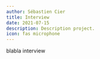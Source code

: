 ```yaml
---
author: Sébastien Cier
title: Interview
date: 2021-07-15
description: Description project.
icon: fas microphone
---
```


blabla interview